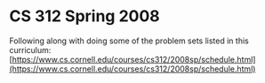# CS 312 Spring 2008

Following along with doing some of the problem sets listed in this curriculum: [https://www.cs.cornell.edu/courses/cs312/2008sp/schedule.html](https://www.cs.cornell.edu/courses/cs312/2008sp/schedule.html)